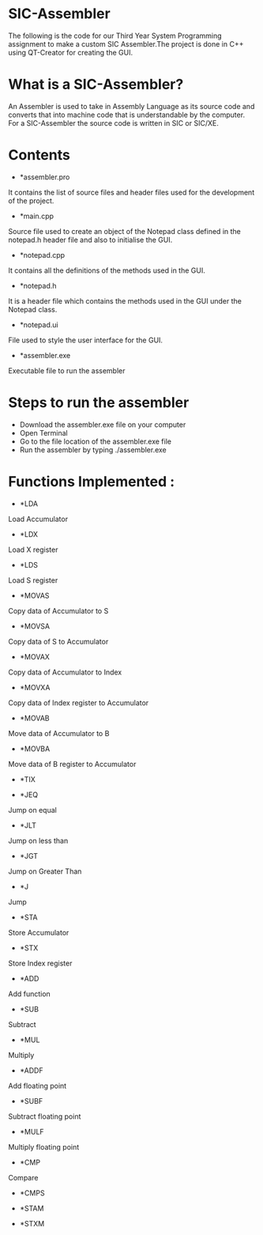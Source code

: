 # SIC-Assembler

The following is the code for our Third Year System Programming assignment to make a custom SIC Assembler.The project is done in C++ using QT-Creator for creating the GUI. 

# What is a SIC-Assembler?

An Assembler is used to take in Assembly Language as its source code and converts that into machine code that is understandable by the computer. For a SIC-Assembler the source code is written in SIC or SIC/XE.

# Contents

*  *assembler.pro 

It contains the list of source files and header files used for the development of the project.

* *main.cpp

Source file used to create an object of the Notepad class defined in the notepad.h header file and also to initialise the GUI.

* *notepad.cpp

It contains all the definitions of the methods used in the GUI.

* *notepad.h

It is a header file which contains the methods used in the GUI under the Notepad class. 

* *notepad.ui

File used to style the user interface for the GUI. 

* *assembler.exe

Executable file to run the assembler

# Steps to run the assembler

* Download the assembler.exe file on your computer
* Open Terminal 
* Go to the file location of the assembler.exe file
* Run the assembler by typing ./assembler.exe


# Functions Implemented :

* *LDA 

Load Accumulator

* *LDX

Load X register

* *LDS

Load S register

* *MOVAS

Copy data of Accumulator to S

* *MOVSA

Copy data of S to Accumulator

* *MOVAX

Copy data of Accumulator to Index

* *MOVXA

Copy data of Index register to Accumulator

* *MOVAB

Move data of Accumulator to B

* *MOVBA

Move data of B register to Accumulator

* *TIX



* *JEQ

Jump on equal 

* *JLT

Jump on less than

* *JGT

Jump on Greater Than

* *J

Jump

* *STA

Store Accumulator

* *STX

Store Index register

* *ADD

Add function

* *SUB

Subtract 

* *MUL

Multiply

* *ADDF

Add floating point

* *SUBF

Subtract floating point

* *MULF

Multiply floating point

* *CMP

Compare

* *CMPS

* *STAM

* *STXM





